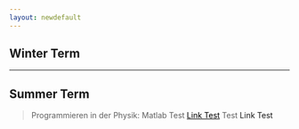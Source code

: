 ```yaml
---
layout: newdefault
---
```


## Winter Term

----

## Summer Term

> Programmieren in der Physik: Matlab
> Test <a href="https://online.tugraz.at/tug_online/visitenkarte.show_vcard?pPersonenGruppe=3&pPersonenId=5EA12B560A4DB1D7" style="color: black;">Link Test</a> 
> Test <a href="https://online.tugraz.at/tug_online/visitenkarte.show_vcard?pPersonenGruppe=3&pPersonenId=5EA12B560A4DB1D7" style="text-decoration:none;">Link Test</a> 
